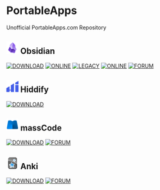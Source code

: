 # PortableApps
Unofficial PortableApps.com Repository
## ![Obsidian](https://raw.githubusercontent.com/xmha97/PortableApps/main/Source/ObsidianPortable/App/AppInfo/appicon_32.png) Obsidian
[![DOWNLOAD](https://img.shields.io/badge/DOWNLOAD-darkblue?style=flat-square)](https://github.com/xmha97/PortableApps/releases/download/obsidian-v1.8.9/ObsidianPortable_1.8.9.paf.exe)
[![ONLINE](https://img.shields.io/badge/ONLINE-blue?style=flat-square)](https://github.com/xmha97/PortableApps/releases/download/obsidian-v1.8.9/ObsidianPortable_1.8.9_online.paf.exe)
[![LEGACY](https://img.shields.io/badge/LEGACY-gray?style=flat-square)](https://github.com/xmha97/PortableApps/releases/download/obsidian-v1.1.16/ObsidianPortableLegacyWin7_1.1.16.paf.exe)
[![ONLINE](https://img.shields.io/badge/ONLINE-darkgray?style=flat-square)](https://github.com/xmha97/PortableApps/releases/download/obsidian-v1.1.16/ObsidianPortableLegacyWin7_1.1.16_online.paf.exe)
[![FORUM](https://img.shields.io/badge/FORUM-darkgreen?style=flat-square)](https://portableapps.com/node/68172)
## ![Hiddify](https://raw.githubusercontent.com/xmha97/PortableApps/main/Source/HiddifyPortable/App/AppInfo/appicon_32.png) Hiddify
[![DOWNLOAD](https://img.shields.io/badge/DOWNLOAD-darkblue?style=flat-square)](https://github.com/xmha97/PortableApps/releases/download/hiddify-v2.5.7/HiddifyPortable_2.5.7.paf.exe)
## ![massCode](https://raw.githubusercontent.com/xmha97/PortableApps/main/Source/massCodePortable/App/AppInfo/appicon_32.png) massCode
[![DOWNLOAD](https://img.shields.io/badge/DOWNLOAD-darkblue?style=flat-square)](https://github.com/xmha97/PortableApps/releases/download/masscode-v3.12/massCodePortable_3.12.paf.exe)
[![FORUM](https://img.shields.io/badge/FORUM-darkgreen?style=flat-square)](https://portableapps.com/node/72228)
## ![Anki](https://raw.githubusercontent.com/xmha97/PortableApps/main/Source/AnkiPortable/App/AppInfo/appicon_32.png) Anki
[![DOWNLOAD](https://img.shields.io/badge/DOWNLOAD-darkblue?style=flat-square)](https://github.com/xmha97/PortableApps/releases/download/anki-v25.2/AnkiPortable_25.2.paf.exe)
[![FORUM](https://img.shields.io/badge/FORUM-darkgreen?style=flat-square)](https://portableapps.com/node/68174)
